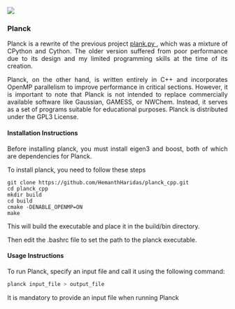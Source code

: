![](https://github.com/HemanthHaridas/planck_cpp/actions/workflows/cmake-multi-platform.yml/badge.svg) 
### Planck

<p align="justify"> Planck is a rewrite of the previous project <a href="https://github.com/HemanthHaridas/plank.py"> plank.py </a>, which was a mixture of CPython and Cython. The older version suffered from poor performance due to its design and my limited programming skills at the time of its creation.</P>

<p align="justify"> Planck, on the other hand, is written entirely in C++ and incorporates OpenMP parallelism to improve performance in critical sections. However, it is important to note that Planck is not intended to replace commercially available software like Gaussian, GAMESS, or NWChem. Instead, it serves as a set of programs suitable for educational purposes. Planck is distributed under the GPL3 License. </p>

#### Installation Instructions
<p align="justify"> Before installing planck, you must install eigen3 and boost, both of which are dependencies for Planck. </p>

<p align="justify"> To install planck, you need to follow these steps</p>

```
git clone https://github.com/HemanthHaridas/planck_cpp.git
cd planck_cpp
mkdir build
cd build
cmake -DENABLE_OPENMP=ON
make
```
This will build the executable and place it in the build/bin directory.

Then edit the .bashrc file to set the path to the planck executable.

#### Usage Instructions

<p align="justify"> To run Planck, specify an input file and call it using the following command: </p>

```bash 
planck input_file > output_file
``` 

<p align="justify"> It is mandatory to provide an input file when running Planck </p>
